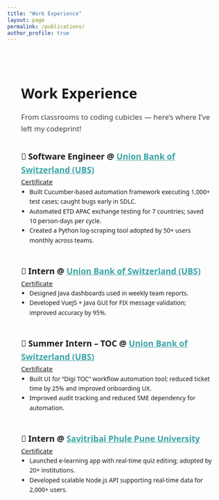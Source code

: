 ```yaml
---
title: "Work Experience"
layout: page
permalink: /publications/
author_profile: true
---
```


<div style="max-width: 900px; margin: auto; padding: 2rem; font-family: system-ui, sans-serif; line-height: 1.6;">

  <h1 style="font-size: 2rem; margin-bottom: 0.5rem;">Work Experience </h1>
  <p style="font-size: 1.05rem; color: #444; margin-bottom: 2.2rem;">
    From classrooms to coding cubicles — here’s where I’ve left my codeprint!
  </p>

  <!-- SDE -->
  <div style="margin-bottom: 2.8rem;">
    <div style="display: flex; justify-content: space-between; align-items: baseline; flex-wrap: wrap;">
      <h3 style="margin: 0; font-size: 1.2rem; font-weight: 600;">
        🧾 Software Engineer @ 
        <a href="https://www.ubs.com/global/en.html" target="_blank" style="color: #3BA3A5;">Union Bank of Switzerland (UBS)</a>
      </h3>
      <a href="/salonigandhi.github.io/files/Certificate_of_Service.pdf" target="_blank" style="font-size: 0.95rem;">Certificate</a>
    </div>
    <ul style="margin: 0; padding-left: 1.2rem;">
      <li>Built Cucumber-based automation framework executing 1,000+ test cases; caught bugs early in SDLC.</li>
      <li>Automated ETD APAC exchange testing for 7 countries; saved 10 person-days per cycle.</li>
      <li>Created a Python log-scraping tool adopted by 50+ users monthly across teams.</li>
    </ul>
  </div>

  <!-- Intern -->
  <div style="margin-bottom: 2.8rem;">
    <div style="display: flex; justify-content: space-between; align-items: baseline; flex-wrap: wrap;">
      <h3 style="margin: 0; font-size: 1.2rem; font-weight: 600;">
        🧾 Intern @ 
        <a href="https://www.ubs.com/global/en.html" target="_blank" style="color: #3BA3A5;">Union Bank of Switzerland (UBS)</a>
      </h3>
      <a href="/salonigandhi.github.io/files/Semester_Intern.pdf" target="_blank" style="font-size: 0.95rem;">Certificate</a>
    </div>
    <ul style="margin: 0; padding-left: 1.2rem;">
      <li>Designed Java dashboards used in weekly team reports.</li>
      <li>Developed VueJS + Java GUI for FIX message validation; improved accuracy by 95%.</li>
    </ul>
  </div>

  <!-- Summer Intern -->
  <div style="margin-bottom: 2.8rem;">
    <div style="display: flex; justify-content: space-between; align-items: baseline; flex-wrap: wrap;">
      <h3 style="margin: 0; font-size: 1.2rem; font-weight: 600;">
        🧾 Summer Intern – TOC @ 
        <a href="https://www.ubs.com/global/en.html" target="_blank" style="color: #3BA3A5;">Union Bank of Switzerland (UBS)</a>
      </h3>
      <a href="/salonigandhi.github.io/files/Summer_Intern.pdf" target="_blank" style="font-size: 0.95rem;">Certificate</a>
    </div>
    <ul style="margin: 0; padding-left: 1.2rem;">
      <li>Built UI for “Digi TOC” workflow automation tool; reduced ticket time by 25% and improved onboarding UX.</li>
      <li>Improved audit tracking and reduced SME dependency for automation.</li>
    </ul>
  </div>

  <!-- Savitribai Phule University -->
  <div>
    <div style="display: flex; justify-content: space-between; align-items: baseline; flex-wrap: wrap;">
      <h3 style="margin: 0; font-size: 1.2rem; font-weight: 600;">
        🧾 Intern @ 
        <a href="http://www.unipune.ac.in/" target="_blank" style="color: #3BA3A5;">Savitribai Phule Pune University</a>
      </h3>
      <a href="/salonigandhi.github.io/files/LOR.pdf" target="_blank" style="font-size: 0.95rem;">Certificate</a>
    </div>
    <ul style="margin: 0; padding-left: 1.2rem;">
      <li>Launched e-learning app with real-time quiz editing; adopted by 20+ institutions.</li>
      <li>Developed scalable Node.js API supporting real-time data for 2,000+ users.</li>
    </ul>
  </div>

</div>

